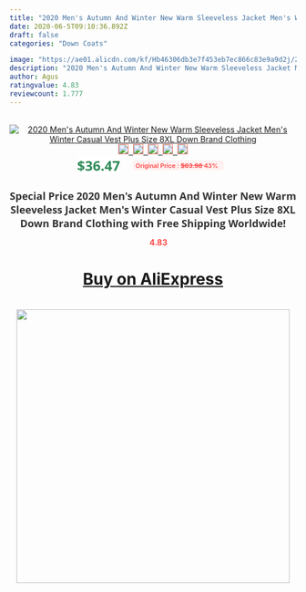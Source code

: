 ```yaml
---
title: "2020 Men's Autumn And Winter New Warm Sleeveless Jacket Men's Winter Casual Vest Plus Size 8XL Down Brand Clothing"
date: 2020-06-5T09:10:36.892Z
draft: false
categories: "Down Coats"

image: "https://ae01.alicdn.com/kf/Hb46306db3e7f453eb7ec866c83e9a9d2j/2020-Men-s-Autumn-And-Winter-New-Warm-Sleeveless-Jacket-Men-s-Winter-Casual-Vest-Plus.jpg"
description: "2020 Men's Autumn And Winter New Warm Sleeveless Jacket Men's Winter Casual Vest Plus Size 8XL Down Brand Clothing"
author: Agus
ratingvalue: 4.83
reviewcount: 1.777
---
```

<br>
<div style="text-align: center;">
<a href="https://s.click.aliexpress.com/e/_ABjilP" target="_blank" rel="nofollow noopener noreferrer"><img alt="2020 Men's Autumn And Winter New Warm Sleeveless Jacket Men's Winter Casual Vest Plus Size 8XL Down Brand Clothing" class="magnifier-image" src="https://ae01.alicdn.com/kf/Hb46306db3e7f453eb7ec866c83e9a9d2j/2020-Men-s-Autumn-And-Winter-New-Warm-Sleeveless-Jacket-Men-s-Winter-Casual-Vest-Plus.jpg_640x640.jpg">
<br>
<img style="border:1px solid salmon" src="https://ae01.alicdn.com/kf/Hb46306db3e7f453eb7ec866c83e9a9d2j/2020-Men-s-Autumn-And-Winter-New-Warm-Sleeveless-Jacket-Men-s-Winter-Casual-Vest-Plus.jpg_120x120.jpg">&nbsp;&nbsp;<img style="border:1px solid salmon" src="https://ae01.alicdn.com/kf/H161017539e83484c905c61e0ecafcffej/2020-Men-s-Autumn-And-Winter-New-Warm-Sleeveless-Jacket-Men-s-Winter-Casual-Vest-Plus.jpg_120x120.jpg">&nbsp;&nbsp;<img style="border:1px solid salmon" src="https://ae01.alicdn.com/kf/H96bb0b5217524111bec7ea9dee5a51a2B/2020-Men-s-Autumn-And-Winter-New-Warm-Sleeveless-Jacket-Men-s-Winter-Casual-Vest-Plus.jpg_120x120.jpg">&nbsp;&nbsp;<img style="border:1px solid salmon" src="https://ae01.alicdn.com/kf/H372360ac92f04b259c80e4a1537e8fdbl/2020-Men-s-Autumn-And-Winter-New-Warm-Sleeveless-Jacket-Men-s-Winter-Casual-Vest-Plus.jpg_120x120.jpg">&nbsp;&nbsp;<img style="border:1px solid salmon" src="https://ae01.alicdn.com/kf/H2b24b2deb9c04b66984f138a9e99793eL/2020-Men-s-Autumn-And-Winter-New-Warm-Sleeveless-Jacket-Men-s-Winter-Casual-Vest-Plus.jpg_120x120.jpg"></a></div><br0>
<div style="text-align: center;"><span style="background-color: white; border: 0px; box-sizing: border-box; color: seagreen; display: inline-block; font-family: &quot;open sans&quot; , &quot;arial&quot; , &quot;helvetica&quot; , sans-serif , &quot;heiti&quot;; font-size: 24px; font-stretch: inherit; font-weight: 700; line-height: inherit; margin: 0px 10px 0px 0px; padding: 0px; vertical-align: middle;">$36.47 </span>
<span style="background: rgb(255 , 241 , 241); border-radius: 3px; border: 0px; box-sizing: border-box; color: #ff4747; display: inline-block; font-family: inherit; font-size: 12px; font-stretch: inherit; font-style: inherit; font-variant: inherit; font-weight: 600; line-height: inherit; margin: 0px; padding: 2px 5px; transform: scale(0.9); vertical-align: middle;">Original Price : <b style="text-decoration: line-through;">$63.98 </b> 43%&nbsp;&nbsp;</span></div>
<h1 style="color: #333333; display: inline-block; font-family: &quot;open sans&quot; , &quot;arial&quot; , &quot;helvetica&quot; , sans-serif , &quot;heiti&quot;; font-size: 18px; font-stretch: inherit; font-weight: 700; text-align: center;">Special Price 2020 Men's Autumn And Winter New Warm Sleeveless Jacket Men's Winter Casual Vest Plus Size 8XL Down Brand Clothing with Free Shipping Worldwide!</h1>
<div style="color: #ff4747; text-align: center;">
<img src="https://4.bp.blogspot.com/-M0ZcTcb-5uY/XleCXlxnR4I/AAAAAAAAAEc/OrjgMkXV1oMQFaCRZj5HQwOCBcu3w1FegCPcBGAYYCw/s1600/star.png" style="height: 15px;">&nbsp;<b>4.83</b></div>
<div class="button_cont" align="center"><a class="buynow_a" href="https://s.click.aliexpress.com/e/_ABjilP" target="_blank" rel="nofollow noopener noreferrer"><H1>Buy on AliExpress</H1></a></div><br>
<div class="separator" style="clear: both; text-align: center;">
<img src="https://lh3.googleusercontent.com/-pTy5HemUv9M/XlePHvY0dAI/AAAAAAAAAE4/0nX5iRUoIWY8eMW9Dpxeirr157OZliDIgCLcBGAsYHQ/s1600/badge.gif" width="480">
</div>
